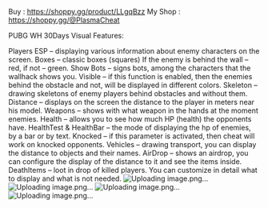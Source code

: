Buy : https://shoppy.gg/product/LLgqBzz
My Shop : https://shoppy.gg/@PlasmaCheat

PUBG WH 30Days
Visual Features:

Players ESP – displaying various information about enemy characters on the screen.
Boxes – classic boxes (squares) If the enemy is behind the wall – red, if not – green.
Show Bots – signs bots, among the characters that the wallhack shows you.
Visible – if this function is enabled, then the enemies behind the obstacle and not, will be displayed in different colors.
Skeleton – drawing skeletons of enemy players behind obstacles and without them.
Distance – displays on the screen the distance to the player in meters near his model.
Weapons – shows with what weapon in the hands at the moment enemies.
Health – allows you to see how much HP (health) the opponents have.
HealthTest & HealthBar – the mode of displaying the hp of enemies, by a bar or by text.
Knocked – if this parameter is activated, then cheat will work on knocked opponents.
Vehicles – drawing transport, you can display the distance to objects and their names.
AirDrop – shows an airdrop, you can configure the display of the distance to it and see the items inside.
DeathItems – loot in drop of killed players. You can customize in detail what to display and what is not needed.
![Uploading image.png…]()
![Uploading image.png…]()
![Uploading image.png…]()
![Uploading image.png…]()
